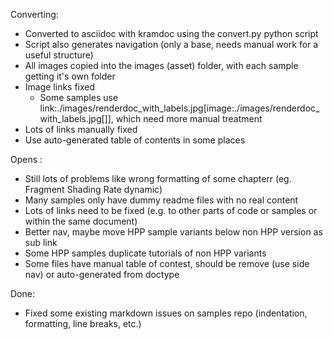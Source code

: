 Converting:
- Converted to asciidoc with kramdoc using the convert.py python script
- Script also generates navigation (only a base, needs manual work for a useful structure)
- All images copied into the images (asset) folder, with each sample getting it's own folder
- Image links fixed
    - Some samples use link:./images/renderdoc_with_labels.jpg[image:./images/renderdoc_with_labels.jpg[\]], which need more manual treatment
- Lots of links manually fixed
- Use auto-generated table of contents in some places

Opens : 
- Still lots of problems like wrong formatting of some chapterr (eg. Fragment Shading Rate dynamic)
- Many samples only have dummy readme files with no real content
- Lots of links need to be fixed (e.g. to other parts of code or samples or within the same document)
- Better nav, maybe move HPP sample variants below non HPP version as sub link
- Some HPP samples duplicate tutorials of non HPP variants
- Some files have manual table of contest, should be remove (use side nav) or auto-generated from doctype

Done:
- Fixed some existing markdown issues on samples repo (indentation, formatting, line breaks, etc.)
